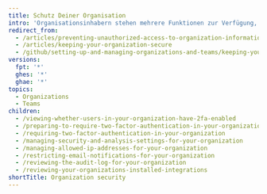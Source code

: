 ```yaml
---
title: Schutz Deiner Organisation
intro: 'Organisationsinhabern stehen mehrere Funktionen zur Verfügung, mit denen sie ihre Projekte und Daten schützen können. If you''re the owner of an organization, you should regularly review your organization''s audit log{% ifversion not ghae %}, member 2FA status,{% endif %} and application settings to ensure that no unauthorized or malicious activity has occurred.'
redirect_from:
  - /articles/preventing-unauthorized-access-to-organization-information/
  - /articles/keeping-your-organization-secure
  - /github/setting-up-and-managing-organizations-and-teams/keeping-your-organization-secure
versions:
  fpt: '*'
  ghes: '*'
  ghae: '*'
topics:
  - Organizations
  - Teams
children:
  - /viewing-whether-users-in-your-organization-have-2fa-enabled
  - /preparing-to-require-two-factor-authentication-in-your-organization
  - /requiring-two-factor-authentication-in-your-organization
  - /managing-security-and-analysis-settings-for-your-organization
  - /managing-allowed-ip-addresses-for-your-organization
  - /restricting-email-notifications-for-your-organization
  - /reviewing-the-audit-log-for-your-organization
  - /reviewing-your-organizations-installed-integrations
shortTitle: Organization security
---
```


